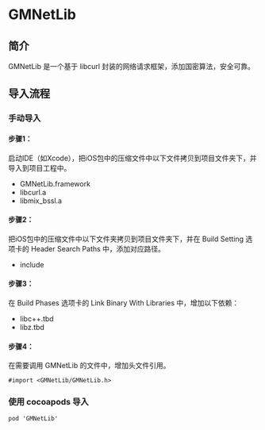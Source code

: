 # GMNetLib

## 简介

GMNetLib 是一个基于 libcurl 封装的网络请求框架，添加国密算法，安全可靠。

## 导入流程

### 手动导入

#### 步骤1：
 
启动IDE（如Xcode），把iOS包中的压缩文件中以下文件拷贝到项目文件夹下，并导入到项目工程中。

* GMNetLib.framework
* libcurl.a
* libmix_bssl.a

#### 步骤2：

把iOS包中的压缩文件中以下文件夹拷贝到项目文件夹下，并在 Build Setting 选项卡的 Header Search Paths 中，添加对应路径。

* include

#### 步骤3：

在 Build Phases 选项卡的 Link Binary With Libraries 中，增加以下依赖：

* libc++.tbd
* libz.tbd

#### 步骤4：

在需要调用 GMNetLib 的文件中，增加头文件引用。

```
#import <GMNetLib/GMNetLib.h>
```
### 使用 cocoapods 导入

```
pod 'GMNetLib'
```
